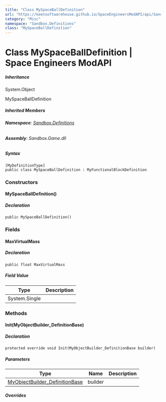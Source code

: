 ```yaml
---
title: "Class MySpaceBallDefinition"
url: "https://keensoftwarehouse.github.io/SpaceEngineersModAPI/api/Sandbox.Definitions.MySpaceBallDefinition.html"
category: "Misc"
namespace: "Sandbox.Definitions"
class: "MySpaceBallDefinition"
---
```


# Class MySpaceBallDefinition | Space Engineers ModAPI

##### Inheritance

System.Object

MySpaceBallDefinition

##### Inherited Members

###### **Namespace**: [Sandbox.Definitions](https://keensoftwarehouse.github.io/SpaceEngineersModAPI/api/Sandbox.Definitions.html)

###### **Assembly**: Sandbox.Game.dll

##### Syntax

```
[MyDefinitionType]
public class MySpaceBallDefinition : MyFunctionalBlockDefinition
```

### Constructors

#### MySpaceBallDefinition()

##### Declaration

```
public MySpaceBallDefinition()
```

### Fields

#### MaxVirtualMass

##### Declaration

```
public float MaxVirtualMass
```

##### Field Value

| Type | Description |
| --- | --- |
| System.Single |     |

### Methods

#### Init(MyObjectBuilder\_DefinitionBase)

##### Declaration

```
protected override void Init(MyObjectBuilder_DefinitionBase builder)
```

##### Parameters

| Type | Name | Description |
| --- | --- | --- |
| [MyObjectBuilder\_DefinitionBase](https://keensoftwarehouse.github.io/SpaceEngineersModAPI/api/VRage.Game.MyObjectBuilder_DefinitionBase.html) | builder |     |

##### Overrides